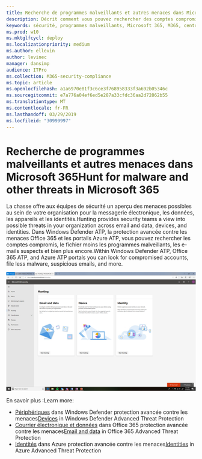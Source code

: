 ```yaml
---
title: Recherche de programmes malveillants et autres menaces dans Microsoft 365
description: Décrit comment vous pouvez rechercher des comptes compromis, un fichier moins un programme malveillant, des e-mails suspects et bien plus encore.
keywords: sécurité, programmes malveillants, Microsoft 365, M365, centre de sécurité, recherche, chasse, Windows Defender ATP, Office 365 ATP, Azure ATP
ms.prod: w10
ms.mktglfcycl: deploy
ms.localizationpriority: medium
ms.author: ellevin
author: levinec
manager: dansimp
audience: ITPro
ms.collection: M365-security-compliance
ms.topic: article
ms.openlocfilehash: a1a6970e81f3c6ce3f768958333f3a692b05346c
ms.sourcegitcommit: e7a776a04ef6ed5e287a33cfdc36aa2d72862b55
ms.translationtype: MT
ms.contentlocale: fr-FR
ms.lasthandoff: 03/29/2019
ms.locfileid: "30999997"
---
```

# <a name="hunt-for-malware-and-other-threats-in-microsoft-365"></a><span data-ttu-id="0361f-104">Recherche de programmes malveillants et autres menaces dans Microsoft 365</span><span class="sxs-lookup"><span data-stu-id="0361f-104">Hunt for malware and other threats in Microsoft 365</span></span>


<span data-ttu-id="0361f-105">La chasse offre aux équipes de sécurité un aperçu des menaces possibles au sein de votre organisation pour la messagerie électronique, les données, les appareils et les identités.</span><span class="sxs-lookup"><span data-stu-id="0361f-105">Hunting provides security teams a view into possible threats in your organization across email and data, devices, and identities.</span></span> <span data-ttu-id="0361f-106">Dans Windows Defender ATP, la protection avancée contre les menaces Office 365 et les portails Azure ATP, vous pouvez rechercher les comptes compromis, le fichier moins les programmes malveillants, les e-mails suspects et bien plus encore.</span><span class="sxs-lookup"><span data-stu-id="0361f-106">Within Windows Defender ATP, Office 365 ATP, and Azure ATP portals you can look for compromised accounts, file less malware, suspicious emails, and more.</span></span>

![Page de chasse](./media/security-docs/hunt.png)

<span data-ttu-id="0361f-108">En savoir plus :</span><span class="sxs-lookup"><span data-stu-id="0361f-108">Learn more:</span></span>

* <span data-ttu-id="0361f-109">[Périphériques](https://docs.microsoft.com/en-us/windows/security/threat-protection/windows-defender-atp/advanced-hunting-windows-defender-advanced-threat-protection) dans Windows Defender protection avancée contre les menaces</span><span class="sxs-lookup"><span data-stu-id="0361f-109">[Devices](https://docs.microsoft.com/en-us/windows/security/threat-protection/windows-defender-atp/advanced-hunting-windows-defender-advanced-threat-protection) in Windows Defender Advanced Threat Protection</span></span>
* <span data-ttu-id="0361f-110">[Courrier électronique et données](https://docs.microsoft.com/en-us/office365/securitycompliance/office-365-atp) dans Office 365 protection avancée contre les menaces</span><span class="sxs-lookup"><span data-stu-id="0361f-110">[Email and data](https://docs.microsoft.com/en-us/office365/securitycompliance/office-365-atp) in Office 365 Advanced Threat Protection</span></span>
* <span data-ttu-id="0361f-111">[Identités](https://docs.microsoft.com/en-us/azure-advanced-threat-protection/investigate-a-user) dans Azure protection avancée contre les menaces</span><span class="sxs-lookup"><span data-stu-id="0361f-111">[Identities](https://docs.microsoft.com/en-us/azure-advanced-threat-protection/investigate-a-user) in Azure Advanced Threat Protection</span></span>
